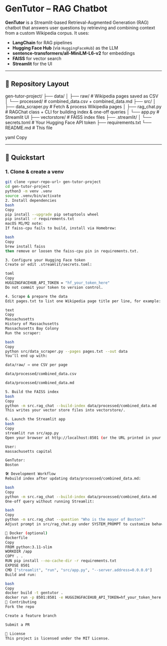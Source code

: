 # GenTutor – RAG Chatbot

**GenTutor** is a Streamlit-based Retrieval-Augmented Generation (RAG) chatbot that answers user questions by retrieving and combining context from a custom Wikipedia corpus. It uses:

- **LangChain** for RAG pipelines  
- **Hugging Face Hub** (via `HuggingFaceHub`) as the LLM  
- **sentence-transformers/all-MiniLM-L6-v2** for embeddings  
- **FAISS** for vector search  
- **Streamlit** for the UI  

---

## 📂 Repository Layout

gen-tutor-project/ ├── data/ │ ├── raw/ # Wikipedia pages saved as CSV │ └── processed/ # combined_data.csv + combined_data.md ├── src/ │ ├── data_scraper.py # Fetch & process Wikipedia pages │ ├── rag_chat.py # RAGChat class + CLI for building index & one-off queries │ └── app.py # Streamlit UI ├── vectorstore/ # FAISS index files ├── .streamlit/ │ └── secrets.toml # Your Hugging Face API token ├── requirements.txt └── README.md # This file

yaml
Copy

---

## 🚀 Quickstart

### 1. Clone & create a venv

```bash
git clone <your-repo-url> gen-tutor-project
cd gen-tutor-project
python3 -m venv .venv
source .venv/bin/activate
2. Install dependencies
bash
Copy
pip install --upgrade pip setuptools wheel
pip install -r requirements.txt
macOS M1/M2 note:
If faiss-cpu fails to build, install via Homebrew:

bash
Copy
brew install faiss
then remove or loosen the faiss-cpu pin in requirements.txt.

3. Configure your Hugging Face token
Create or edit .streamlit/secrets.toml:

toml
Copy
HUGGINGFACEHUB_API_TOKEN = "hf_your_token_here"
Do not commit your token to version control.

4. Scrape & prepare the data
Edit pages.txt to list one Wikipedia page title per line, for example:

text
Copy
Massachusetts
History of Massachusetts
Massachusetts Bay Colony
Run the scraper:

bash
Copy
python src/data_scraper.py --pages pages.txt --out data
You’ll end up with:

data/raw/ → one CSV per page

data/processed/combined_data.csv

data/processed/combined_data.md

5. Build the FAISS index
bash
Copy
python -m src.rag_chat --build-index data/processed/combined_data.md
This writes your vector store files into vectorstore/.

6. Launch the Streamlit app
bash
Copy
streamlit run src/app.py
Open your browser at http://localhost:8501 (or the URL printed in your terminal) and start chatting:

User:
massachusetts capital

GenTutor:
Boston

🛠️ Development Workflow
Rebuild index after updating data/processed/combined_data.md:

bash
Copy
python -m src.rag_chat --build-index data/processed/combined_data.md
One-off query without running Streamlit:

bash
Copy
python -m src.rag_chat --question "Who is the mayor of Boston?"
Adjust prompt in src/rag_chat.py under SYSTEM_PROMPT to customize behavior.

🐳 Docker (optional)
dockerfile
Copy
FROM python:3.11-slim
WORKDIR /app
COPY . .
RUN pip install --no-cache-dir -r requirements.txt
EXPOSE 8501
CMD ["streamlit", "run", "src/app.py", "--server.address=0.0.0.0"]
Build and run:

bash
Copy
docker build -t gentutor .
docker run -p 8501:8501 -e HUGGINGFACEHUB_API_TOKEN=hf_your_token_here gentutor
🤝 Contributing
Fork the repo

Create a feature branch

Submit a PR

📜 License
This project is licensed under the MIT License.
